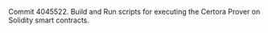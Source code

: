 Commit 4045522.                    Build and Run scripts for executing the Certora Prover on Solidity smart contracts.